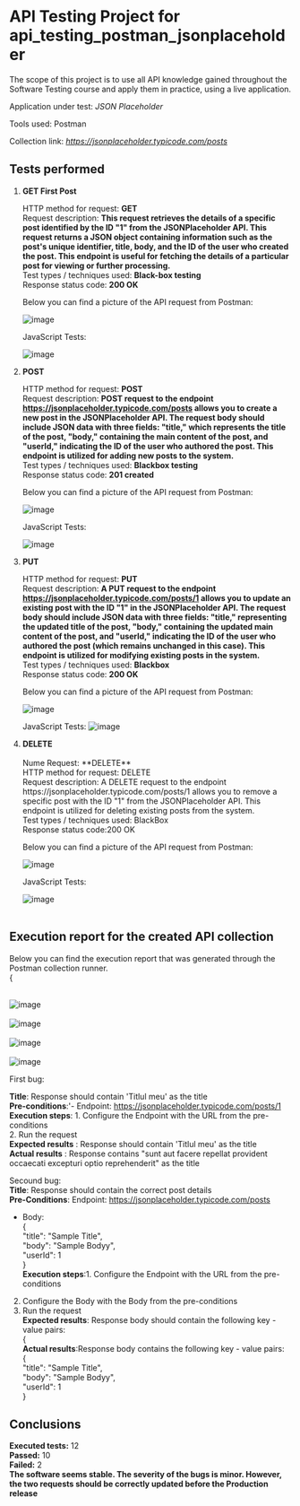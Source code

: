 <h1>API Testing Project for api_testing_postman_jsonplaceholder</h1>

The scope of this project is to use all  API knowledge gained throughout the Software Testing course and apply them in practice, using a live application.

Application under test: *JSON Placeholder*

Tools used: Postman

Collection link: *https://jsonplaceholder.typicode.com/posts*

<h2>Tests performed</h2>

<ol>
<li><b>GET First Post</b></li>

HTTP method for request: **GET**<br>
Request description: **This request retrieves the details of a specific post identified by the ID "1" from the JSONPlaceholder API. This request returns a JSON object containing information such as the post's unique identifier, title, body, and the ID of the user who created the post. This endpoint is useful for fetching the details of a particular post for viewing or further processing.**<br>
Test types / techniques used: **Black-box testing**<br>
Response status code: **200 OK**<br>

Below you can find a picture of the API request from Postman:<br>

![image](https://github.com/AlexDinca77/api_testing_postman_jsonplaceholder/assets/167679707/4264434d-e1f4-4c0e-a043-1e5ab210ca7e)
<br>

JavaScript Tests:

![image](https://github.com/AlexDinca77/api_testing_postman_jsonplaceholder/assets/167679707/287f48d3-5cad-48d4-9484-2d8dfd5cda3b)
<br>


<li><b>POST</b></li>

HTTP method for request: **POST**<br>
Request description: **POST request to the endpoint https://jsonplaceholder.typicode.com/posts allows you to create a new post in the JSONPlaceholder API. The request body should include JSON data with three fields: "title," which represents the title of the post, "body," containing the main content of the post, and "userId," indicating the ID of the user who authored the post. This endpoint is utilized for adding new posts to the system.**<br>
Test types / techniques used: **Blackbox testing**<br>
Response status code: **201 created**<br>

Below you can find a picture of the API request from Postman:<br>

![image](https://github.com/AlexDinca77/api_testing_postman_jsonplaceholder/assets/167679707/101e9762-55b8-494b-bc76-0693356e58f9)
<br>

JavaScript Tests:

![image](https://github.com/AlexDinca77/api_testing_postman_jsonplaceholder/assets/167679707/fd6bb117-d2ff-410c-ae83-4da341601635) <br>



<li><b>PUT</b></li>

HTTP method for request: **PUT**<br>
Request description: **A PUT request to the endpoint https://jsonplaceholder.typicode.com/posts/1 allows you to update an existing post with the ID "1" in the JSONPlaceholder API. The request body should include JSON data with three fields: "title," representing the updated title of the post, "body," containing the updated main content of the post, and "userId," indicating the ID of the user who authored the post (which remains unchanged in this case). This endpoint is utilized for modifying existing posts in the system.**<br>
Test types / techniques used: **Blackbox**<br>
Response status code: **200 OK**<br>

Below you can find a picture of the API request from Postman:<br>

![image](https://github.com/AlexDinca77/api_testing_postman_jsonplaceholder/assets/167679707/89a6dc50-6809-43f9-bb81-3c69666e18d9)
<br>

JavaScript Tests:
![image](https://github.com/AlexDinca77/api_testing_postman_jsonplaceholder/assets/167679707/915d5c62-7a14-41b5-bf5c-2e52640fedea)
<br>

<li><b>DELETE</b></li><br>
Nume Request: **DELETE**<br>
HTTP method for request: DELETE<br>
Request description: A DELETE request to the endpoint https://jsonplaceholder.typicode.com/posts/1 allows you to remove a specific post with the ID "1" from the JSONPlaceholder API. This endpoint is utilized for deleting existing posts from the system.<br>
Test types / techniques used: BlackBox<br>
Response status code:200 OK<br>

Below you can find a picture of the API request from Postman:<br>

![image](https://github.com/AlexDinca77/api_testing_postman_jsonplaceholder/assets/167679707/844d6776-9e06-434e-9998-7ceacc5e8dbd)<br>


JavaScript Tests:<br>

![image](https://github.com/AlexDinca77/api_testing_postman_jsonplaceholder/assets/167679707/b4c39131-3ba1-47f9-b3d8-8ab32eaa8aa8)<br>
<br>
</ol>

<h2>Execution report for the created API collection </h2>

Below you can find the execution report that was generated through the Postman collection runner. <br>
{<br>

 <br>![image](https://github.com/AlexDinca77/api_testing_postman_jsonplaceholder/assets/167679707/e3e7e1ac-4e70-431b-a8ea-97c34dcc66d9)<br>
<br>![image](https://github.com/AlexDinca77/api_testing_postman_jsonplaceholder/assets/167679707/e255a86e-44d7-4ee5-a19d-9103f04e4889)<br>
<br>![image](https://github.com/AlexDinca77/api_testing_postman_jsonplaceholder/assets/167679707/d35358a3-29c4-4ef2-a0fc-9e381470d3ae)<br>
<br>![image](https://github.com/AlexDinca77/api_testing_postman_jsonplaceholder/assets/167679707/d980a47b-9a84-4d17-8abb-e5a4c696fa88)<br>




First bug:<br>

**Title**: Response should contain 'Titlul meu' as the title<br>
**Pre-conditions**:'- Endpoint: https://jsonplaceholder.typicode.com/posts/1<br>
**Execution steps**: 1. Configure the Endpoint with the URL from the pre-conditions<br>
2. Run the request<br>
**Expected results** : Response should contain 'Titlul meu' as the title<br>
**Actual results** : Response contains "sunt aut facere repellat provident occaecati excepturi optio reprehenderit" as the title<br>

Secound bug:<br>
**Title**: Response should contain the correct post details<br>
**Pre-Conditions**:  Endpoint: https://jsonplaceholder.typicode.com/posts<br>
- Body:<br>
{<br>
  "title": "Sample Title",<br>
  "body": "Sample Bodyy",<br>
  "userId": 1<br>
}<br>
**Execution steps**:1. Configure the Endpoint with the URL from the pre-conditions<br>
2. Configure the Body with the Body from the pre-conditions<br>
3. Run the request<br>
**Expected results**: Response body should contain the following key - value pairs:<br>
{<br>
**Actual results**:Response body contains the following key - value pairs:<br>
{<br>
  "title": "Sample Title",<br>
  "body": "Sample Bodyy",<br>
  "userId": 1<br>
}<br>
  
<h2>Conclusions</h2>

**Executed tests:** 12<br>
**Passed:** 10<br>
**Failed:** 2<br>
**The software seems stable. The severity of the bugs is minor. However, the two requests should be correctly updated before the Production release**
